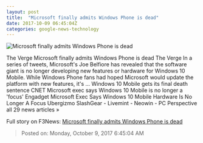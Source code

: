 ```yaml
---
layout: post
title:  "Microsoft finally admits Windows Phone is dead"
date: 2017-10-09 06:45:04Z
categories: google-news-technology
---
```


![Microsoft finally admits Windows Phone is dead](https://cdn0.vox-cdn.com/thumbor/J8Caj8Ih5-nWNuYL7hHxcLrD0uk=/0x71:1020x605/fit-in/1200x630/cdn3.vox-cdn.com/assets/4295223/windowsphone81stock1_1020.jpg)

The Verge Microsoft finally admits Windows Phone is dead The Verge In a series of tweets, Microsoft's Joe Belfiore has revealed that the software giant is no longer developing new features or hardware for Windows 10 Mobile. While Windows Phone fans had hoped Microsoft would update the platform with new features, it's ... Windows 10 Mobile gets its final death sentence CNET Microsoft exec says Windows 10 Mobile is no longer a 'focus' Engadget Microsoft Exec Says Windows 10 Mobile Hardware Is No Longer A Focus Ubergizmo SlashGear - Livemint - Neowin - PC Perspective all 29 news articles »


Full story on F3News: [Microsoft finally admits Windows Phone is dead](http://www.f3nws.com/n/HnvjqB)

> Posted on: Monday, October 9, 2017 6:45:04 AM
